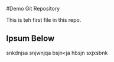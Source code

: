 #Demo Git Repository

This is teh first file in this repo.

## Ipsum Below

snkdnjsa  snjwnjqa bsjn<ja hbsjn sxjxsbnk